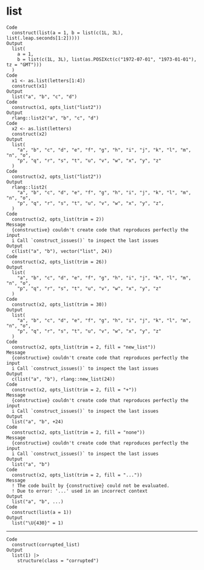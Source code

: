 # list

    Code
      construct(list(a = 1, b = list(c(1L, 3L), list(.leap.seconds[1:2]))))
    Output
      list(
        a = 1,
        b = list(c(1L, 3L), list(as.POSIXct(c("1972-07-01", "1973-01-01"), tz = "GMT")))
      )
    Code
      x1 <- as.list(letters[1:4])
      construct(x1)
    Output
      list("a", "b", "c", "d")
    Code
      construct(x1, opts_list("list2"))
    Output
      rlang::list2("a", "b", "c", "d")
    Code
      x2 <- as.list(letters)
      construct(x2)
    Output
      list(
        "a", "b", "c", "d", "e", "f", "g", "h", "i", "j", "k", "l", "m", "n", "o",
        "p", "q", "r", "s", "t", "u", "v", "w", "x", "y", "z"
      )
    Code
      construct(x2, opts_list("list2"))
    Output
      rlang::list2(
        "a", "b", "c", "d", "e", "f", "g", "h", "i", "j", "k", "l", "m", "n", "o",
        "p", "q", "r", "s", "t", "u", "v", "w", "x", "y", "z",
      )
    Code
      construct(x2, opts_list(trim = 2))
    Message
      {constructive} couldn't create code that reproduces perfectly the input
      i Call `construct_issues()` to inspect the last issues
    Output
      c(list("a", "b"), vector("list", 24))
    Code
      construct(x2, opts_list(trim = 26))
    Output
      list(
        "a", "b", "c", "d", "e", "f", "g", "h", "i", "j", "k", "l", "m", "n", "o",
        "p", "q", "r", "s", "t", "u", "v", "w", "x", "y", "z"
      )
    Code
      construct(x2, opts_list(trim = 30))
    Output
      list(
        "a", "b", "c", "d", "e", "f", "g", "h", "i", "j", "k", "l", "m", "n", "o",
        "p", "q", "r", "s", "t", "u", "v", "w", "x", "y", "z"
      )
    Code
      construct(x2, opts_list(trim = 2, fill = "new_list"))
    Message
      {constructive} couldn't create code that reproduces perfectly the input
      i Call `construct_issues()` to inspect the last issues
    Output
      c(list("a", "b"), rlang::new_list(24))
    Code
      construct(x2, opts_list(trim = 2, fill = "+"))
    Message
      {constructive} couldn't create code that reproduces perfectly the input
      i Call `construct_issues()` to inspect the last issues
    Output
      list("a", "b", +24)
    Code
      construct(x2, opts_list(trim = 2, fill = "none"))
    Message
      {constructive} couldn't create code that reproduces perfectly the input
      i Call `construct_issues()` to inspect the last issues
    Output
      list("a", "b")
    Code
      construct(x2, opts_list(trim = 2, fill = "..."))
    Message
      ! The code built by {constructive} could not be evaluated.
      ! Due to error: '...' used in an incorrect context
    Output
      list("a", "b", ...)
    Code
      construct(list(а = 1))
    Output
      list("\U{430}" = 1)

---

    Code
      construct(corrupted_list)
    Output
      list(1) |>
        structure(class = "corrupted")


